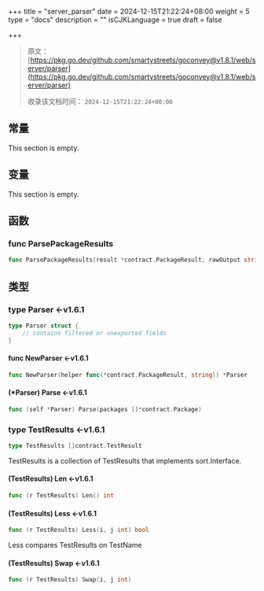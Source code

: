 +++
title = "server_parser"
date = 2024-12-15T21:22:24+08:00
weight = 5
type = "docs"
description = ""
isCJKLanguage = true
draft = false

+++

> 原文：[https://pkg.go.dev/github.com/smartystreets/goconvey@v1.8.1/web/server/parser](https://pkg.go.dev/github.com/smartystreets/goconvey@v1.8.1/web/server/parser)
>
> 收录该文档时间： `2024-12-15T21:22:24+08:00`

## 常量

This section is empty.

## 变量

This section is empty.

## 函数

### func ParsePackageResults 

``` go
func ParsePackageResults(result *contract.PackageResult, rawOutput string)
```

## 类型

### type Parser <-v1.6.1

``` go
type Parser struct {
	// contains filtered or unexported fields
}
```

#### func NewParser <-v1.6.1

``` go
func NewParser(helper func(*contract.PackageResult, string)) *Parser
```

#### (*Parser) Parse <-v1.6.1

``` go
func (self *Parser) Parse(packages []*contract.Package)
```

### type TestResults <-v1.6.1

``` go
type TestResults []contract.TestResult
```

TestResults is a collection of TestResults that implements sort.Interface.

#### (TestResults) Len <-v1.6.1

``` go
func (r TestResults) Len() int
```

#### (TestResults) Less <-v1.6.1

``` go
func (r TestResults) Less(i, j int) bool
```

Less compares TestResults on TestName

#### (TestResults) Swap <-v1.6.1

``` go
func (r TestResults) Swap(i, j int)
```
